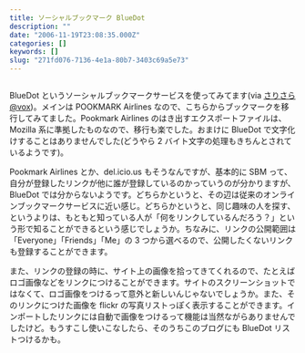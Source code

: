 ```yaml
---
title: ソーシャルブックマーク BlueDot
description: ""
date: "2006-11-19T23:08:35.000Z"
categories: []
keywords: []
slug: "271fd076-7136-4e1a-80b7-3403c69a5e73"
---
```


![]()

BlueDot というソーシャルブックマークサービスを使ってみてます(via [さりさら @vox](http://sarisara.vox.com/library/post/%E3%82%BD%E3%83%BC%E3%82%B7%E3%83%A3%E3%83%AB%E3%83%96%E3%83%83%E3%82%AF%E3%83%9E%E3%83%BC%E3%82%AF%E5%A7%8B%E3%82%81%E3%81%BE%E3%81%97%E3%81%9F.html))。メインは POOKMARK Airlines なので、こちらからブックマークを移行してみてました。Pookmark Airlines のはき出すエクスポートファイルは、Mozilla 系に準拠したものなので、移行も楽でした。おまけに BlueDot で文字化けすることはありませんでした(どうやら 2 バイト文字の処理もきちんとされているようです)。

Pookmark Airlines とか、del.icio.us もそうなんですが、基本的に SBM って、自分が登録したリンクが他に誰が登録しているのかっていうのが分かりますが、BlueDot では分からないようです。どちらかというと、その辺は従来のオンラインブックマークサービスに近い感じ。どちらかというと、同じ趣味の人を探す、というよりは、もともと知っている人が「何をリンクしているんだろう？」という形で知ることができるという感じでしょうか。ちなみに、リンクの公開範囲は「Everyone」「Friends」「Me」の 3 つから選べるので、公開したくないリンクも登録することができます。

また、リンクの登録の時に、サイト上の画像を拾ってきてくれるので、たとえばロゴ画像などをリンクにつけることができます。サイトのスクリーンショットではなくて、ロゴ画像をつけるって意外と新しいんじゃないでしょうか。また、そのリンクにつけた画像を flickr の写真リストっぽく表示することができます。インポートしたリンクには自動で画像をつけるって機能は当然ながらありませんでしたけど。もうすこし使いこなしたら、そのうちこのブログにも BlueDot リストつけるかも。
